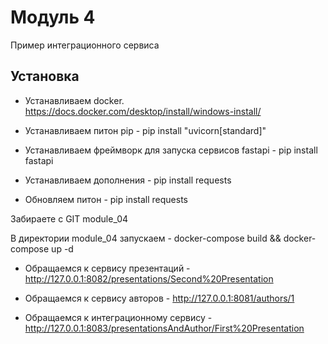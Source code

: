 # Модуль 4
Пример интеграционного сервиса
<br>


## Установка
* Устанавливаем docker. https://docs.docker.com/desktop/install/windows-install/

* Устанавливаем питон pip - pip install "uvicorn[standard]"
* Устанавливаем фреймворк для запуска сервисов fastapi - pip install fastapi
* Устанавливаем дополнения - pip install requests
* Обновляем питон - pip install requests


Забираете с GIT module_04 

В директории module_04 запускаем - docker-compose build && docker-compose up -d

* Обращаемся к сервису презентаций - http://127.0.0.1:8082/presentations/Second%20Presentation

* Обращаемся к сервису авторов - http://127.0.0.1:8081/authors/1

* Обращаемся к интеграционному сервису - http://127.0.0.1:8083/presentationsAndAuthor/First%20Presentation

